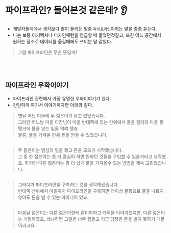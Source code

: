 # 파이프라인? 들어본것 같은데? 👂
 - 개발자들계에서 생각보다 많이 들리는 말중 `파이프라인`이라는 말을 종종 듣는다. 
 - 나는 보통 아키텍처나 디자인패턴을 언급할 때 들었던것같고, 또한 어느 공간에서 원하는 장소로 데이터를 옮길때에도 쓰이는 말 같았다. 
 
 > 그럼 파이프라인은 무슨 뜻일까?
 
 <br></br>
 
 ## 파이프라인 우화이야기 
 - 파이프라인 관련해서 가장 유명한 우화이야기가 있다. 
 - 간단하게 여기서 이야기하자면 아래와 같다.

> 옛날 어느 마을에 두 젊은이가 살고 있었습니다.   
> 그러던 어느날 마을 이장님이 마을 반대쪽에 있는 산위에서 물을 길러와 마을 물탱크에 물을 넣는 일을 의뢰 했죠  
> 물론, 물을 가져온 만큼 돈을 받을 수 있었습니다.    

<img src = "">

> 두 젊은이는 열심히 일을 했고 돈을 모으기 시작했습니다.  
> 그 중 한 젊은이는 좀 더 열심히 하면 원하던 것들을 구입할 수 있을거라고 생각했죠. 
> 하지만 다른 젊은이는 좀 더 쉽게 물을 가져올수 있는 방법을 계속 고민했습니다.  

<img src = "">

> 그러다가 파이프라인을 구축하는 것을 생각해냈습니다.   
> 반대쪽 산위에서 마을까지 파이프라인을 구축하면 더이상 물통으로 물을 나르지 않아도 돈을 벌 수 있는 아이디어 였죠. 

<img src = "">

> 다음날 젊은이는 다른 젊은이한테 같이하자고 계획을 이야기했지만, 
> 다른 젊은이는 거절하였죠, 왜냐하면 그일은 너무 힘들고 지금 당장은 돈을 벌지 못하기 때문이라고요.


>



